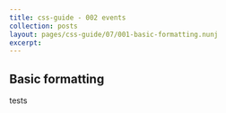 ```yaml
---
title: css-guide - 002 events
collection: posts
layout: pages/css-guide/07/001-basic-formatting.nunj
excerpt:
---
```


Basic formatting
-------
tests
